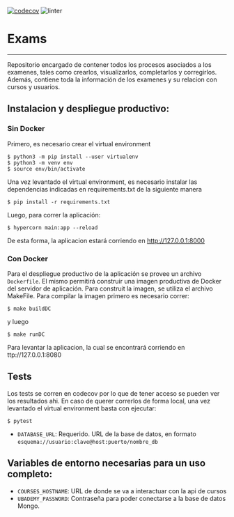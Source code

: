 [![codecov](https://codecov.io/gh/Taller-de-programacion-2-Grupo-14/ubademy-exams/branch/master/graph/badge.svg?token=OX6SAEP6S3)](https://codecov.io/gh/Taller-de-programacion-2-Grupo-14/ubademy-exams)
![linter](https://github.com/Taller-de-programacion-2-Grupo-14/ubademy-exams/actions/workflows/linters.yml/badge.svg)
# Exams
---
Repositorio encargado de contener todos los procesos asociados a los examenes, tales como crearlos, visualizarlos, completarlos y corregirlos.  
Además, contiene toda la información de los examenes y su relacion con cursos y usuarios.
## Instalacion y despliegue productivo:
### Sin Docker
Primero, es necesario crear el virtual environment
```console
$ python3 -m pip install --user virtualenv
$ python3 -m venv env
$ source env/bin/activate
```
Una vez levantado el virtual environment, es necesario instalar las dependencias indicadas en requirements.txt de la siguiente manera
```console
$ pip install -r requirements.txt
```
Luego, para correr la aplicación:
```console
$ hypercorn main:app --reload
```
De esta forma, la aplicacion estará corriendo en http://127.0.0.1:8000
### Con Docker
Para el despliegue productivo de la aplicación se provee un archivo `Dockerfile`. El mismo permitirá construir una imagen productiva de Docker del servidor de aplicación. Para construit la imagen, se utiliza el archivo MakeFile. Para compilar la imagen primero es necesario correr:
```console
$ make buildDC
```
y luego
```console
$ make runDC
```
Para levantar la aplicacion, la cual se encontrará corriendo en ttp://127.0.0.1:8080
## Tests
Los tests se corren en codecov por lo que de tener acceso se pueden ver los resultados ahi. En caso de querer correrlos de forma local, una vez levantado el virtual environment basta con ejecutar:
```console
$ pytest
```
- `DATABASE_URL`: Requerido. URL de la base de datos, en formato `esquema://usuario:clave@host:puerto/nombre_db`
## Variables de entorno necesarias para un uso completo:
- `COURSES_HOSTNAME`: URL de donde se va a interactuar con la api de cursos
- `UBADEMY_PASSWORD`: Contraseña para poder conectarse a la base de datos Mongo.

